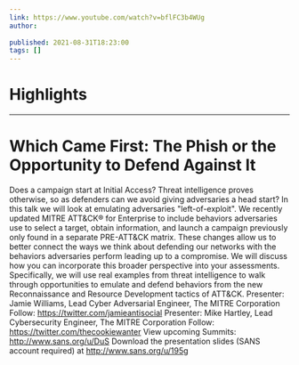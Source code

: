 ```yaml
---
link: https://www.youtube.com/watch?v=bflFC3b4WUg
author: 
   
published: 2021-08-31T18:23:00
tags: []
---
```

# Highlights


---
# Which Came First: The Phish or the Opportunity to Defend Against It
Does a campaign start at Initial Access? Threat intelligence proves otherwise, so as defenders can we avoid giving adversaries a head start? In this talk we will look at emulating adversaries "left-of-exploit". We recently updated MITRE ATT&CK® for Enterprise to include behaviors adversaries use to select a target, obtain information, and launch a campaign previously only found in a separate PRE-ATT&CK matrix. These changes allow us to better connect the ways we think about defending our networks with the behaviors adversaries perform leading up to a compromise. We will discuss how you can incorporate this broader perspective into your assessments. Specifically, we will use real examples from threat intelligence to walk through opportunities to emulate and defend behaviors from the new Reconnaissance and Resource Development tactics of ATT&CK. Presenter: Jamie Williams, Lead Cyber Adversarial Engineer, The MITRE Corporation Follow: https://twitter.com/jamieantisocial Presenter: Mike Hartley, Lead Cybersecurity Engineer, The MITRE Corporation Follow: https://twitter.com/thecookiewanter View upcoming Summits: http://www.sans.org/u/DuS Download the presentation slides (SANS account required) at http://www.sans.org/u/195g